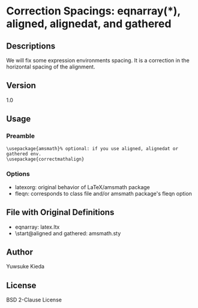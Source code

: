 # Correction Spacings: eqnarray(*), aligned, alignedat, and gathered

## Descriptions

We will fix some expression environments spacing.
It is a correction in the horizontal spacing of the alignment.

## Version

1.0

## Usage

### Preamble

```
\usepackage{amsmath}% optional: if you use aligned, alignedat or gathered env.
\usepackage{correctmathalign}
```

### Options

 * latexorg: original behavior of LaTeX/amsmath package
 * fleqn: corresponds to class file and/or amsmath package's fleqn option

## File with Original Definitions

 * eqnarray: latex.ltx
 * \start@aligned and gathered: amsmath.sty

## Author

Yuwsuke Kieda

## License

BSD 2-Clause License
